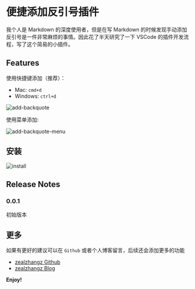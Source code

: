 # 便捷添加反引号插件

我个人是 Markdown 的深度使用者，但是在写 Markdown 的时候发现手动添加反引号是一件非常麻烦的事情。因此花了半天研究了一下 VSCode 的插件开发流程，写了这个简易的小插件。

## Features

使用快捷键添加（推荐）：

- Mac: `cmd+d`
- Windows: `ctrl+d`

![add-backquote](https://www.zhangaoo.com/upload/2018/11/s5ejcdgl4kiunovlvnp8bnpuq0.gif)

使用菜单添加:

![add-backquote-menu](https://www.zhangaoo.com/upload/2018/11/uc1ilvvltah8rqauhtj09u9ttm.gif)

## 安装

![install](https://www.zhangaoo.com/upload/2018/11/1nk66cbtdeh2ioc7sg9mfrgm11.png)

## Release Notes

### 0.0.1

初始版本

## 更多

如果有更好的建议可以在 `Github` 或者个人博客留言，后续还会添加更多的功能

* [zealzhangz Github](https://github.com/zealzhangz/markdown-add-backquote)
* [zealzhangz Blog](https://www.zhangaoo.com/article/markdown-add-backquote)

**Enjoy!**
